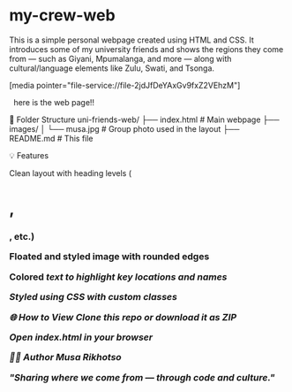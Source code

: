 # my-crew-web
This is a simple personal webpage created using HTML and CSS. It introduces some of my university friends and shows the regions they come from — such as Giyani, Mpumalanga, and more — along with cultural/language elements like Zulu, Swati, and Tsonga.

[media pointer="file-service://file-2jdJfDeYAxGv9fxZ2VEhzM"]

  here is the web page!!
  
📁 Folder Structure
uni-friends-web/
├── index.html        # Main webpage
├── images/
│   └── musa.jpg      # Group photo used in the layout
├── README.md         # This file

💡 Features

Clean layout with heading levels (<h1>, <h3>, etc.)

Floated and styled image with rounded edges

Colored <em> text to highlight key locations and names

Styled using CSS with custom classes

🌐 How to View
Clone this repo or download it as ZIP

Open index.html in your browser

🧑‍💻 Author
Musa Rikhotso

"Sharing where we come from — through code and culture."
